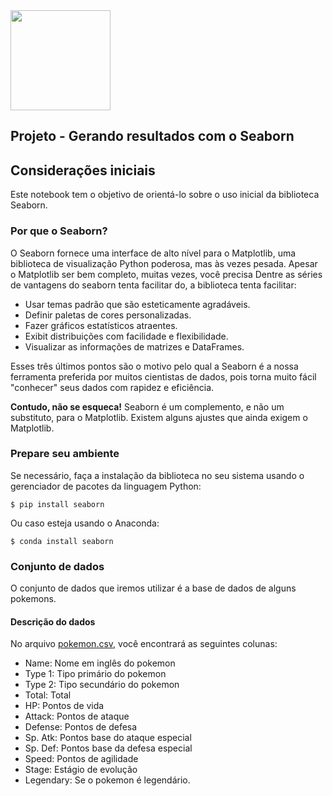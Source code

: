 <img src="https://i.imgur.com/YX6UATs.png"  width="160">


## Projeto - Gerando resultados com o Seaborn

##  Considerações iniciais

Este notebook tem o objetivo de orientá-lo sobre o uso inicial da biblioteca Seaborn.

### Por que o Seaborn?

O Seaborn fornece uma interface de alto nível para o Matplotlib, uma biblioteca de visualização Python poderosa, mas às vezes pesada. Apesar o Matplotlib ser bem completo, muitas vezes, você precisa Dentre as séries de vantagens do seaborn tenta facilitar do, a biblioteca tenta facilitar:
- Usar temas padrão que são esteticamente agradáveis.
- Definir paletas de cores personalizadas.
- Fazer gráficos estatísticos atraentes.
- Exibit distribuições com facilidade e flexibilidade.
- Visualizar as informações de matrizes e DataFrames.

Esses três últimos pontos são o motivo pelo qual a Seaborn é a nossa ferramenta preferida por muitos cientistas de dados, pois torna muito fácil "conhecer" seus dados com rapidez e eficiência.

**Contudo, não se esqueca!** Seaborn é um complemento, e não um substituto, para o Matplotlib. Existem alguns ajustes que ainda exigem o Matplotlib.

### Prepare seu ambiente

Se necessário, faça a instalação da biblioteca no seu sistema usando o gerenciador de pacotes da linguagem Python:
```
$ pip install seaborn
```

Ou caso esteja usando o Anaconda:
```
$ conda install seaborn
```

### Conjunto de dados

O conjunto de dados que iremos utilizar é a base de dados de alguns pokemons.

#### Descrição do dados

No arquivo [pokemon.csv](pokemon.csv), você encontrará as seguintes colunas:
- Name: Nome em inglês do pokemon
- Type 1: Tipo primário do pokemon
- Type 2: Tipo secundário do pokemon
- Total: Total
- HP: Pontos de vida
- Attack: Pontos de ataque
- Defense: Pontos de defesa
- Sp. Atk: Pontos base do ataque especial
- Sp. Def: Pontos base da defesa especial
- Speed: Pontos de agilidade
- Stage: Estágio de evolução
- Legendary: Se o pokemon é legendário.

